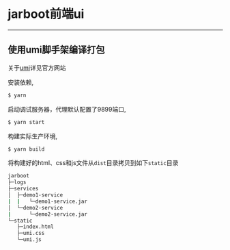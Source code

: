 # jarboot前端ui
---
## 使用umi脚手架编译打包
关于<a href="https://umijs.org/zh-CN/docs" target="_blank">umi</a>详见官方网站

安装依赖,

```bash
$ yarn
```

启动调试服务器，代理默认配置了9899端口,

```bash
$ yarn start
```
构建实际生产环境,

```bash
$ yarn build
```

将构建好的html、css和js文件从<code>dist</code>目录拷贝到如下<code>static</code>目录
```bash
jarboot
├─logs
├─services
│  ├─demo1-service
|  |   └─demo1-service.jar
│  └─demo2-service
|      └─demo2-service.jar
└─static
   ├─index.html
   ├─umi.css
   └─umi.js
```

